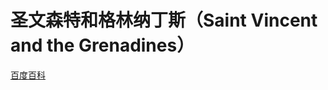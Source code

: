 # 圣文森特和格林纳丁斯（Saint Vincent and the Grenadines）

[百度百科](https://baike.baidu.com/item/%E5%9C%A3%E6%96%87%E6%A3%AE%E7%89%B9%E5%92%8C%E6%A0%BC%E6%9E%97%E7%BA%B3%E4%B8%81%E6%96%AF/415316)